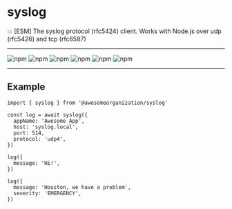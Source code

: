 # syslog

:boom: [ESM] The syslog protocol (rfc5424) client. Works with Node.js over udp (rfc5426) and tcp (rfc6587)

---

![npm](https://img.shields.io/david/awesomeorganization/syslog)
![npm](https://img.shields.io/npm/v/@awesomeorganization/syslog)
![npm](https://img.shields.io/npm/dt/@awesomeorganization/syslog)
![npm](https://img.shields.io/npm/l/@awesomeorganization/syslog)
![npm](https://img.shields.io/bundlephobia/minzip/@awesomeorganization/syslog)
![npm](https://img.shields.io/bundlephobia/min/@awesomeorganization/syslog)

---

## Example

```
import { syslog } from '@awesomeorganization/syslog'

const log = await syslog({
  appName: 'Awesome App',
  host: 'syslog.local',
  port: 514,
  protocol: 'udp4',
})

log({
  message: 'Hi!',
})

log({
  message: 'Houston, we have a problem',
  severity: 'EMERGENCY',
})
```
